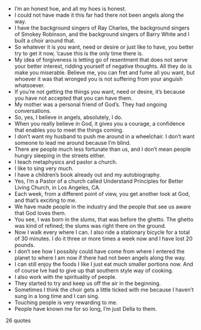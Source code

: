  - I’m an honest hoe, and all my hoes is honest.
 - I could not have made it this far had there not been angels along the way.
 - I have the background singers of Ray Charles, the background singers of Smokey Robinson, and the background singers of Barry White and I built a choir around that.
 - So whatever it is you want, need or desire or just like to have, you better try to get it now, ’cause this is the only time there is.
 - My idea of forgiveness is letting go of resentment that does not serve your better interest, ridding yourself of negative thoughts. All they do is make you miserable. Believe me, you can fret and fume all you want, but whoever it was that wronged you is not suffering from your anguish whatsoever.
 - If you’re not getting the things you want, need or desire, it’s because you have not accepted that you can have them.
 - My mother was a personal friend of God’s. They had ongoing conversations.
 - So, yes, I believe in angels, absolutely, I do.
 - When you really believe in God, it gives you a courage, a confidence that enables you to meet the things coming.
 - I don’t want my husband to push me around in a wheelchair. I don’t want someone to lead me around because I’m blind.
 - There are people much less fortunate than us, and I don’t mean people hungry sleeping in the streets either.
 - I teach metaphysics and pastor a church.
 - I like to sing very much.
 - I have a children’s book already out and my autobiography.
 - Yes, I’m a Pastor of a church called Understand Principles for Better Living Church, in Los Angeles, CA.
 - Each week, from a different point of view, you get another look at God, and that’s exciting to me.
 - We have made people in the industry and the people that see us aware that God loves them.
 - You see, I was born in the slums, that was before the ghetto. The ghetto was kind of refined; the slums was right there on the ground.
 - Now I walk every where I can. I also ride a stationary bicycle for a total of 30 minutes. I do it three or more times a week now and I have lost 20 pounds.
 - I don’t see how I possibly could have come from where I entered the planet to where I am now if there had not been angels along the way.
 - I can still enjoy the foods I like I just eat much smaller portions now. And of course Ive had to give up that southern style way of cooking.
 - I also work with the spirituality of people.
 - They started to try and keep us off the air in the beginning.
 - Sometimes I think the choir gets a little ticked with me because I haven’t sung in a long time and I can sing.
 - Touching people is very rewarding to me.
 - People have known me for so long, I’m just Della to them.

26 quotes